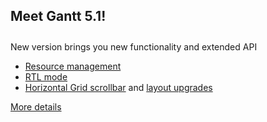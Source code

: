 <h2>Meet Gantt 5.1!</h2>

<p style="padding-top:10px;">
New version brings you new functionality and extended API
</p>
<ul>
	<li><a href="desktop/resource_management.md">Resource management</a></li>
    <li><a href="desktop/rtl_mode.md">RTL mode</a></li>
    <li><a href="desktop/specifying_columns.md#horizontalscrollbar">Horizontal Grid scrollbar</a> and <a href="desktop/layout_config.md">layout upgrades</a></li>
</ul>
<p><a class='moredetails' href="whatsnew.html">More details</a></p>